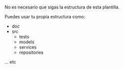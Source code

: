 No es necesario que sigas la estructura de esta plantilla.

Puedes usar tu propia estructura como:

- doc
- src
  - tests
  - models
  - services
  - repositories

... etc
